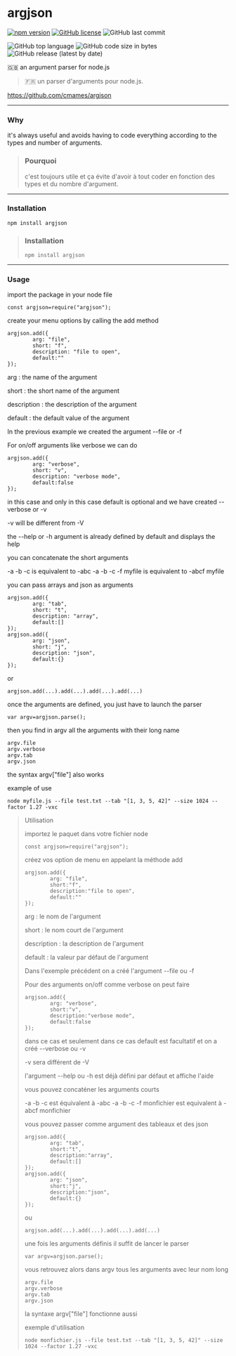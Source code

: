 # argjson

[![npm version](https://badge.fury.io/js/argjson.svg?kill_cache=1)](https://badge.fury.io/js/argjson.svg)
[![GitHub license](https://img.shields.io/github/license/cmames/argjson)](https://github.com/cmames/argjson/blob/main/LICENSE)
![GitHub last commit](https://img.shields.io/github/last-commit/cmames/argjson)

![GitHub top language](https://img.shields.io/github/languages/top/cmames/argjson)
![GitHub code size in bytes](https://img.shields.io/github/languages/code-size/cmames/argjson)
![GitHub release (latest by date)](https://img.shields.io/github/v/release/cmames/argjson)


:uk: an argument parser for node.js 
> :fr: un parser d'arguments pour node.js.

<a href="https://github.com/cmames/argjson">https://github.com/cmames/argjson</a>

---
### Why

it's always useful and avoids having to code everything according to the types and number of arguments.

> ### Pourquoi
>
> c'est toujours utile et ça évite d'avoir à tout coder en fonction des types et du nombre d'argument.

---
### Installation
```
npm install argjson
```
> ### Installation
> ```
> npm install argjson
> ```

---
### Usage

import the package in your node file
```
const argjson=require("argjson");
```
create your menu options by calling the add method
```
argjson.add({
        arg: "file",
        short: "f",
        description: "file to open",
        default:""
});
```
arg : the name of the argument

short : the short name of the argument

description : the description of the argument

default : the default value of the argument


In the previous example we created the argument --file or -f 

For on/off arguments like verbose we can do
```
argjson.add({
        arg: "verbose",
        short: "v",
        description: "verbose mode",
        default:false
});
```
in this case and only in this case default is optional and we have created --verbose or -v

-v will be different from -V

the --help or -h argument is already defined by default and displays the help

you can concatenate the short arguments 

-a -b -c is equivalent to -abc
-a -b -c -f myfile is equivalent to -abcf myfile

you can pass arrays and json as arguments
```
argjson.add({
        arg: "tab",
        short: "t",
        description: "array",
        default:[]
});
argjson.add({
        arg: "json",
        short: "j",
        description: "json",
        default:{}
});
```
or
```
argjson.add(...).add(...).add(...).add(...)
```
once the arguments are defined, you just have to launch the parser
```
var argv=argjson.parse();
```
then you find in argv all the arguments with their long name
```
argv.file
argv.verbose
argv.tab
argv.json
```
the syntax argv["file"] also works

example of use
```
node myfile.js --file test.txt --tab "[1, 3, 5, 42]" --size 1024 --factor 1.27 -vxc
```

> Utilisation
> 
> importez le paquet dans votre fichier node
> ```
> const argjson=require("argjson");
> ```
> créez vos option de menu en appelant la méthode add
> ```
> argjson.add({
>         arg: "file",
>         short:"f",
>         description:"file to open",
>         default:""
> });
> ```
> arg : le nom de l'argument
> 
> short : le nom court de l'argument
> 
> description : la description de l'argument
> 
> default : la valeur par défaut de l'argument
> 
> Dans l'exemple précédent on a créé l'argument --file ou -f 
> 
> Pour des arguments on/off comme verbose on peut faire
> ```
> argjson.add({
>         arg: "verbose",
>         short:"v",
>         description:"verbose mode",
>         default:false
> });
> ```
> dans ce cas et seulement dans ce cas default est facultatif et on a créé --verbose ou -v
> 
> -v sera différent de -V
> 
> l'argument --help ou -h est déjà défini par défaut et affiche l'aide
> 
> vous pouvez concaténer les arguments courts 
> 
> -a -b -c est équivalent à -abc
> -a -b -c -f monfichier est equivalent à -abcf monfichier
> 
> vous pouvez passer comme argument des tableaux et des json
> ```
> argjson.add({
>         arg: "tab",
>         short:"t",
>         description:"array",
>         default:[]
> });
> argjson.add({
>         arg: "json",
>         short:"j",
>         description:"json",
>         default:{}
> });
> ```
> ou
> ```
> argjson.add(...).add(...).add(...).add(...)
>```
> une fois les arguments définis il suffit de lancer le parser
> ```
> var argv=argjson.parse();
> ```
> vous retrouvez alors dans argv tous les arguments avec leur nom long
> ```
> argv.file
> argv.verbose
> argv.tab
> argv.json
> ```
> la syntaxe argv["file"] fonctionne aussi
> 
> exemple d'utilisation
> ```
> node monfichier.js --file test.txt --tab "[1, 3, 5, 42]" --size 1024 --factor 1.27 -vxc
> ```

